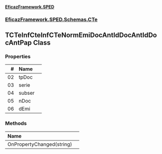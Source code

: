 #### [EficazFramework.SPED](EficazFrameworkSPED.md 'EficazFramework SPED')
### [EficazFramework.SPED.Schemas.CTe](EficazFramework.SPED.Schemas.CTe.md 'EficazFramework.SPED.Schemas.CTe')

## TCTeInfCteInfCTeNormEmiDocAntIdDocAntIdDocAntPap Class
### Properties

| # | Name | |
| ---: | :--- | :--- |
| 02 | tpDoc |  |
| 03 | serie |  |
| 04 | subser |  |
| 05 | nDoc |  |
| 06 | dEmi |  |
### Methods

| Name | |
| :--- | :--- |
| OnPropertyChanged(string) |  |
